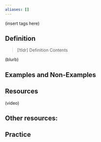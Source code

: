 ```yaml
---
aliases: []
--- 
```


(insert tags here) 

## Definition 

> [!tldr] Definition
> Contents

(blurb)

## Examples and Non-Examples

## Resources 

(video)

Other resources: 
- 

## Practice 
